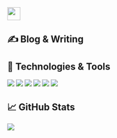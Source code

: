  <img src="https://raw.githubusercontent.com/MartinHeinz/MartinHeinz/master/wave.gif" width="30px">

## &#x270d; Blog & Writing



## 🔧 Technologies & Tools

![](https://img.shields.io/badge/Objective--C-Objective--C-green)
![](https://img.shields.io/badge/Code-Dart-informational?style=flat&logo=dart&logoColor=white&color=2bbc8a)
![](https://img.shields.io/badge/Code-Swift-informational?style=flat&logo=swift&logoColor=white&color=2bbc8a)
![](https://img.shields.io/badge/Code-Python-informational?style=flat&logo=python&logoColor=white&color=2bbc8a)
![](https://img.shields.io/badge/Code-JavaScript-informational?style=flat&logo=javascript&logoColor=white&color=2bbc8a)
![](https://img.shields.io/badge/Code-Vue-informational?style=flat&logo=vue.js&logoColor=white&color=2bbc8a)

## &#x1f4c8; GitHub Stats

<a href="https://github.com/huaTJ0210/huaTJ0210">
  <img align="center" src="https://github-readme-stats.vercel.app/api/top-langs/?username=huaTJ0210&title_color=ffffff&text_color=c9cacc&icon_color=2bbc8a&bg_color=1d1f21" />
</a>


